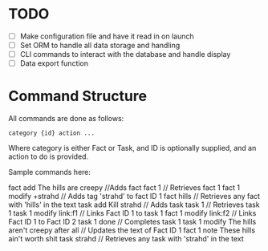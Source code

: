 # TODO

- [ ] Make configuration file and have it read in on launch
- [ ] Set ORM to handle all data storage and handling
- [ ] CLI commands to interact with the database and handle display
- [ ] Data export function

# Command Structure

All commands are done as follows:

`category {id} action ...`

Where category is either Fact or Task, and ID is optionally supplied, and an action to do is provided.

Sample commands here:

fact add The hills are creepy //Adds fact
fact 1 // Retrieves fact 1
fact 1 modify +strahd // Adds tag 'strahd' to fact ID 1
fact hills // Retrieves any fact with 'hills' in the text
task add Kill strahd // Adds task
task 1 // Retrieves task 1
task 1 modify link:f1 // Links Fact ID 1 to task 1
fact 1 modify link:f2 // Links Fact ID 1 to Fact ID 2
task 1 done // Completes task 1
task 1 modify The hills aren't creepy after all // Updates the text of Fact ID 1
fact 1 note These hills ain't worth shit
task strahd // Retrieves any task with 'strahd' in the text

